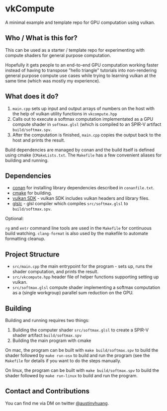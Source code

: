# vkCompute

A minimal example and template repo for GPU computation using vulkan.

## Who / What is this for?

This can be used as a starter / template repo for experimenting with compute shaders for general purpose computation. 

Hopefully it gets people to an end-to-end GPU computation working faster instead of having to transpose "hello triangle" tutorials into non-rendering general purpose compute use cases while trying to learning vulkan at the same time (which was mostly my experience).

## What does it do?

1. `main.cpp` sets up input and output arrays of numbers on the host with the help of vulkan utility functions in `vkcompute.hpp`
2. Calls out to execute a softmax computation implementated as a GPU compute shader in `softmax.glsl` (which is compiled to an SPIR-V artifact `build/softmax.spv`. 
3. After the computation is finished, `main.cpp` copies the output back to the host and prints the result.

Build dependencies are managed by conan and the build itself is defined using cmake (`CMakeLists.txt`. The `Makefile` has a few convenient aliases for building and running.

## Dependencies

- [conan](https://conan.io/) for installing library dependencies described in `conanfile.txt`.
- [cmake](https://cmake.org/) for building.
- [vulkan SDK](https://www.lunarg.com/vulkan-sdk/) - vulkan SDK includes vulkan headers and library files.
- [glslc](https://github.com/google/shaderc#downloads) - glsl compiler which compiles `src/softmax.glsl` to `build/softmax.spv`.

Optional:

`rg` and `entr` command line tools are used in the `Makefile` for continuous build watching. `clang-format` is also used by the makefile to automate formatting cleanup.

## Project Structure

- `src/main.cpp` the main entrypoint for the program - sets up, runs the shader computation, and prints the result.
- `src/vkcompute.hpp` header file of helper functions supporting setting up vulkan.
- `src/softmax.glsl` compute shader implementing a softmax computation as a (single workgroup) parallel sum reduction on the GPU.

## Building

Building and running requires two things:

1. Building the computer shader `src/softmax.glsl` to create a SPIR-V shader artifact `build/softmax.spv`
2. Building the main program with cmake

On mac, the program can be built with `make build/softmax.spv` to build the shader followed by `make run-osx` to build and run the program (see the `Makefile` for details if you want to do the steps manually. 

On linux, the program can be built with `make build/softmax.spv` to build the shader followed by `make run-linux` to build and run the program. 

## Contact and Contributions

You can find me via DM on twitter [@austinvhuang](https://twitter.com/austinvhuang).
